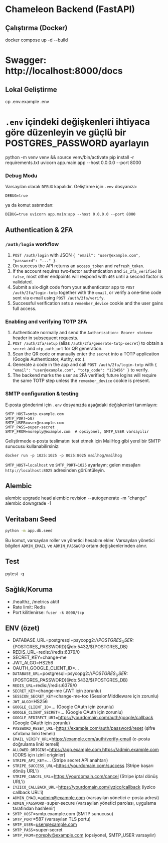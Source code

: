 # Chameleon Backend (FastAPI)

## Çalıştırma (Docker)
docker compose up -d --build
# Swagger: http://localhost:8000/docs

## Lokal Geliştirme
cp .env.example .env
# `.env` içindeki değişkenleri ihtiyaca göre düzenleyin ve güçlü bir POSTGRES_PASSWORD ayarlayın
python -m venv venv && source venv/bin/activate
pip install -r requirements.txt
uvicorn app.main:app --host 0.0.0.0 --port 8000

### Debug Modu
Varsayılan olarak `DEBUG` kapalıdır. Geliştirme için `.env` dosyanıza:

```
DEBUG=true
```

ya da komut satırından:

```
DEBUG=true uvicorn app.main:app --host 0.0.0.0 --port 8000
```
## Authentication & 2FA

### `/auth/login` workflow
1. `POST /auth/login` with JSON `{ "email": "user@example.com", "password": "..." }`.
2. On success the API returns an `access_token` and `refresh_token`.
3. If the account requires two‑factor authentication and `is_2fa_verified` is `false`, most other endpoints will respond with `403` until a second factor is validated.
4. Submit a six‑digit code from your authenticator app to `POST /auth/2fa/login-totp` together with the `email`, or verify a one‑time code sent via e‑mail using `POST /auth/2fa/verify`.
5. Successful verification sets a `remember_device` cookie and the user gains full access.

### Enabling and verifying TOTP 2FA
1. Authenticate normally and send the `Authorization: Bearer <token>` header in subsequent requests.
2. `POST /auth/2fa/setup` (alias `/auth/2fa/generate-totp-secret`) to obtain a `secret` and `otp_auth_url` for QR generation.
3. Scan the QR code or manually enter the `secret` into a TOTP application (Google Authenticator, Authy, etc.).
4. Generate a code in the app and call `POST /auth/2fa/login-totp` with `{ "email": "user@example.com", "totp_code": "123456" }` to verify.
5. The backend marks the user as 2FA verified; future logins will require the same TOTP step unless the `remember_device` cookie is present.

### SMTP configuration & testing
E‑posta gönderimi için `.env` dosyanızda aşağıdaki değişkenleri tanımlayın:

```
SMTP_HOST=smtp.example.com
SMTP_PORT=587
SMTP_USER=user@example.com
SMTP_PASS=super-secret
SMTP_FROM=noreply@example.com  # opsiyonel, SMTP_USER varsayılır
```

Geliştirmede e‑posta teslimatını test etmek için MailHog gibi yerel bir SMTP sunucusu kullanabilirsiniz:

```
docker run -p 1025:1025 -p 8025:8025 mailhog/mailhog
```

`SMTP_HOST=localhost` ve `SMTP_PORT=1025` ayarlayın; gelen mesajları `http://localhost:8025` adresinden görüntüleyin.

## Alembic
alembic upgrade head
alembic revision --autogenerate -m "change"
alembic downgrade -1

## Veritabanı Seed
```bash
python -m app.db.seed
```
Bu komut, varsayılan roller ve yönetici hesabını ekler.
Varsayılan yönetici bilgileri `ADMIN_EMAIL` ve `ADMIN_PASSWORD` ortam değişkenlerinden alınır.

## Test
pytest -q

## Sağlık/Koruma
- /healthz, /metrics aktif
- Rate limit: Redis
- Port kilitlenirse: `fuser -k 8000/tcp`

## ENV (özet)
- DATABASE_URL=postgresql+psycopg2://${POSTGRES_USER}:${POSTGRES_PASSWORD}@db:5432/${POSTGRES_DB}
- REDIS_URL=redis://redis:6379/0
- SECRET_KEY=change-me
- JWT_ALGO=HS256
- OAUTH_GOOGLE_CLIENT_ID=...
- `DATABASE_URL`=postgresql+psycopg2://${POSTGRES_USER}:${POSTGRES_PASSWORD}@db:5432/${POSTGRES_DB}
- `REDIS_URL`=redis://redis:6379/0
- `SECRET_KEY`=change-me (JWT için zorunlu)
- `SESSION_SECRET_KEY`=change-me-too (SessionMiddleware için zorunlu)
- `JWT_ALGO`=HS256
- `GOOGLE_CLIENT_ID`=... (Google OAuth için zorunlu)
- `GOOGLE_CLIENT_SECRET`=... (Google OAuth için zorunlu)
- `GOOGLE_REDIRECT_URI`=https://yourdomain.com/auth/google/callback (Google OAuth için zorunlu)
- `PASSWORD_RESET_URL`=https://example.com/auth/password/reset (şifre sıfırlama linki temeli)
- `EMAIL_VERIFY_URL`=https://example.com/auth/verify-email (e-posta doğrulama linki temeli)
- `ALLOWED_ORIGINS`=https://app.example.com,https://admin.example.com (CORS için izinli originler)
- `STRIPE_API_KEY`=... (Stripe secret API anahtarı)
- `STRIPE_SUCCESS_URL`=https://yourdomain.com/success (Stripe başarı dönüş URL'i)
- `STRIPE_CANCEL_URL`=https://yourdomain.com/cancel (Stripe iptal dönüş URL'i)
- `IYZICO_CALLBACK_URL`=https://yourdomain.com/iyzico/callback (iyzico callback URL'i)
- `ADMIN_EMAIL`=admin@example.com (varsayılan yönetici e-posta adresi)
- `ADMIN_PASSWORD`=super-secure (varsayılan yönetici parolası, uygulama tarafından hashlenir)
- `SMTP_HOST`=smtp.example.com (SMTP sunucusu)
- `SMTP_PORT`=587 (varsayılan TLS portu)
- `SMTP_USER`=user@example.com
- `SMTP_PASS`=super-secret
- `SMTP_FROM`=noreply@example.com (opsiyonel, SMTP_USER varsayılır)
